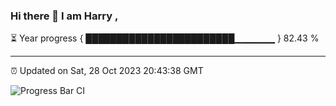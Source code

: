 ### Hi there 👋 I am Harry , 

⏳ Year progress { ████████████████████████▁▁▁▁▁▁ } 82.43 %

---

⏰ Updated on Sat, 28 Oct 2023 20:43:38 GMT

![Progress Bar CI](https://github.com/duykhang68/duykhang68/workflows/Progress%20Bar%20CI/badge.svg)
